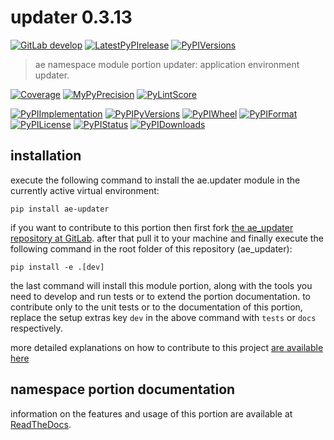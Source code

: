 <!-- THIS FILE IS EXCLUSIVELY MAINTAINED by the project ae.ae V0.3.90 -->
<!-- THIS FILE IS EXCLUSIVELY MAINTAINED by the project aedev.tpl_namespace_root V0.3.12 -->
# updater 0.3.13

[![GitLab develop](https://img.shields.io/gitlab/pipeline/ae-group/ae_updater/develop?logo=python)](
    https://gitlab.com/ae-group/ae_updater)
[![LatestPyPIrelease](
    https://img.shields.io/gitlab/pipeline/ae-group/ae_updater/release0.3.12?logo=python)](
    https://gitlab.com/ae-group/ae_updater/-/tree/release0.3.12)
[![PyPIVersions](https://img.shields.io/pypi/v/ae_updater)](
    https://pypi.org/project/ae-updater/#history)

>ae namespace module portion updater: application environment updater.

[![Coverage](https://ae-group.gitlab.io/ae_updater/coverage.svg)](
    https://ae-group.gitlab.io/ae_updater/coverage/index.html)
[![MyPyPrecision](https://ae-group.gitlab.io/ae_updater/mypy.svg)](
    https://ae-group.gitlab.io/ae_updater/lineprecision.txt)
[![PyLintScore](https://ae-group.gitlab.io/ae_updater/pylint.svg)](
    https://ae-group.gitlab.io/ae_updater/pylint.log)

[![PyPIImplementation](https://img.shields.io/pypi/implementation/ae_updater)](
    https://gitlab.com/ae-group/ae_updater/)
[![PyPIPyVersions](https://img.shields.io/pypi/pyversions/ae_updater)](
    https://gitlab.com/ae-group/ae_updater/)
[![PyPIWheel](https://img.shields.io/pypi/wheel/ae_updater)](
    https://gitlab.com/ae-group/ae_updater/)
[![PyPIFormat](https://img.shields.io/pypi/format/ae_updater)](
    https://pypi.org/project/ae-updater/)
[![PyPILicense](https://img.shields.io/pypi/l/ae_updater)](
    https://gitlab.com/ae-group/ae_updater/-/blob/develop/LICENSE.md)
[![PyPIStatus](https://img.shields.io/pypi/status/ae_updater)](
    https://libraries.io/pypi/ae-updater)
[![PyPIDownloads](https://img.shields.io/pypi/dm/ae_updater)](
    https://pypi.org/project/ae-updater/#files)


## installation


execute the following command to install the
ae.updater module
in the currently active virtual environment:
 
```shell script
pip install ae-updater
```

if you want to contribute to this portion then first fork
[the ae_updater repository at GitLab](
https://gitlab.com/ae-group/ae_updater "ae.updater code repository").
after that pull it to your machine and finally execute the
following command in the root folder of this repository
(ae_updater):

```shell script
pip install -e .[dev]
```

the last command will install this module portion, along with the tools you need
to develop and run tests or to extend the portion documentation. to contribute only to the unit tests or to the
documentation of this portion, replace the setup extras key `dev` in the above command with `tests` or `docs`
respectively.

more detailed explanations on how to contribute to this project
[are available here](
https://gitlab.com/ae-group/ae_updater/-/blob/develop/CONTRIBUTING.rst)


## namespace portion documentation

information on the features and usage of this portion are available at
[ReadTheDocs](
https://ae.readthedocs.io/en/latest/_autosummary/ae.updater.html
"ae_updater documentation").

